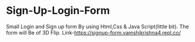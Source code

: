 # Sign-Up-Login-Form

Small Login and Sign up form By using Html,Css & Java Script(little bit).
The form will Be of 3D Flip.
Link-https://signup-form.vamshikrishna4.repl.co/
